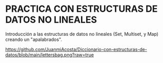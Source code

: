 # PRACTICA CON ESTRUCTURAS DE DATOS NO LINEALES

Introducción a las estructuras de datos no lineales (Set, Multiset, y Map) creando un "apalabrados".

https://github.com/JuanmiAcosta/Diccionario-con-estructuras-de-datos/blob/main/lettersbag.png?raw=true
